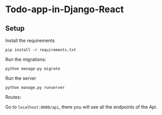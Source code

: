 # Todo-app-in-Django-React

## Setup

Install the requirements

```
pip install -r requirements.txt
```

Run the migrations:

```
python manage·py migrate
```

Run the server

```
python manage.py runserver

```

Routes:

Go to `localhost:8000/api`, there you will see all the endpoints of the Api.

